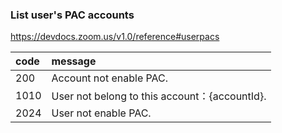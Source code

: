 ### List user's PAC accounts
https://devdocs.zoom.us/v1.0/reference#userpacs

| code | message                                       |
|:---- |:--------------------------------------------- |
| 200  | Account not enable PAC.                       |
| 1010 | User not belong to this account：{accountId}. | 
| 2024 | User not enable PAC.                          |